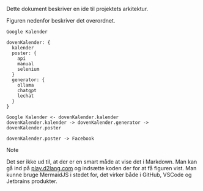 Dette dokument beskriver en ide til projektets arkitektur.

Figuren nedenfor beskriver det overordnet.

```d2
Google Kalender

dovenKalender: {
  kalender
  poster: {
    api
    manual
    selenium
  }
  generator: {
    ollama
    chatgpt
    lechat
  }
}

Google Kalender <- dovenKalender.kalender
dovenKalender.kalender -> dovenKalender.generator -> dovenKalender.poster

dovenKalender.poster -> Facebook
```

> [!NOTE]
> Det ser ikke ud til, at der er en smart måde at vise det i Markdown. Man kan gå ind på 
> [play.d2lang.com](https://play.d2lang.com) og indsætte koden der for at få figuren vist. Man kunne bruge MermaidJS i 
> stedet for, det virker både i GitHub, VSCode og Jetbrains produkter.
